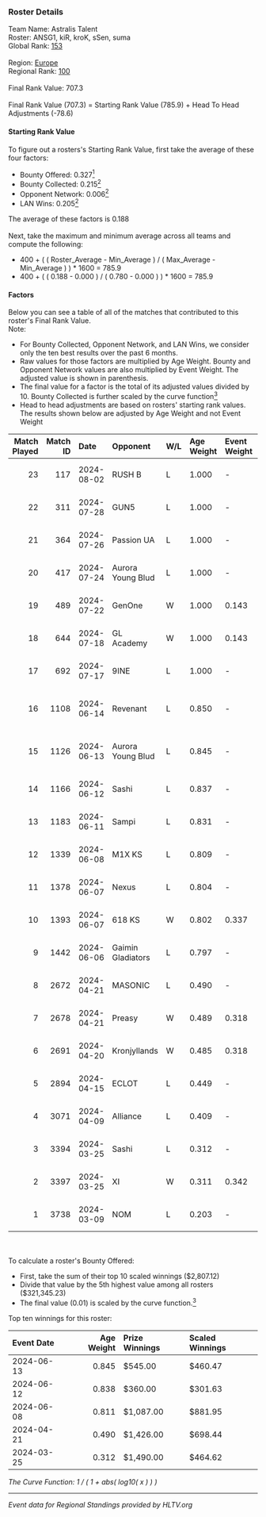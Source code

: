 ### Roster Details<br />
Team Name: Astralis Talent<br />
Roster: ANSG1, kiR, kroK, sSen, suma<br />
Global Rank: [153](../standings_global.md)<br />
<br />
Region: [Europe]( ../standings_europe.md)<br />
Regional Rank: [100]( ../standings_europe.md)<br />
<br />
Final Rank Value:  707.3<br />
<br />
Final Rank Value (707.3) = Starting Rank Value (785.9) + Head To Head Adjustments (-78.6)<br />

#### Starting Rank Value<br />
To figure out a rosters's Starting Rank Value, first take the average of these four factors:<br />
- Bounty Offered: 0.327[<sup>1</sup>](#table2)
- Bounty Collected: 0.215[<sup>2</sup>](#table1)
- Opponent Network: 0.006[<sup>2</sup>](#table1)
- LAN Wins: 0.205[<sup>2</sup>](#table1)

The average of these factors is 0.188<br />
<br />
Next, take the maximum and minimum average across all teams and compute the following:<br />
- 400 + ( ( Roster_Average - Min_Average ) / ( Max_Average - Min_Average ) ) * 1600 = 785.9
- 400 + ( ( 0.188 - 0.000 ) / ( 0.780 - 0.000 ) ) * 1600 = 785.9


#### Factors<br />
Below you can see a table of all of the matches that contributed to this roster's Final Rank Value.<br />
Note:<br />

- For Bounty Collected, Opponent Network, and LAN Wins, we consider only the ten best results over the past 6 months.
- Raw values for those factors are multiplied by Age Weight. Bounty and Opponent Network values are also multiplied by Event Weight. The adjusted value is shown in parenthesis.
- The final value for a factor is the total of its adjusted values divided by 10. Bounty Collected is further scaled by the curve function[<sup>3</sup>](#curveFunction)
- Head to head adjustments are based on rosters' starting rank values. The results shown below are adjusted by Age Weight and not Event Weight
<span id="table1"></span><br />


| Match Played | Match ID | Date       | Opponent          | W/L | Age Weight | Event Weight | Bounty Collected | Opponent Network | LAN Wins  | H2H Adj. | Roster                             |
| -: | -: | :- | :- | :- | :- | :- | :- | :- | :- | -: | :- |
|           23 |      117 | 2024-08-02 | RUSH B            | L   | 1.000      | -            | -                | -                | -         |    -6.59 | ANSG1, kiR, kroK, sSen, suma       |
|           22 |      311 | 2024-07-28 | GUN5              | L   | 1.000      | -            | -                | -                | -         |    -9.79 | ANSG1, kiR, kroK, sSen, suma       |
|           21 |      364 | 2024-07-26 | Passion UA        | L   | 1.000      | -            | -                | -                | -         |    -3.21 | ANSG1, kiR, kroK, sSen, suma       |
|           20 |      417 | 2024-07-24 | Aurora Young Blud | L   | 1.000      | -            | -                | -                | -         |    -7.34 | ANSG1, kiR, kroK, sSen, suma       |
|           19 |      489 | 2024-07-22 | GenOne            | W   | 1.000      | 0.143        | 0.000 (0.000)    | 0.078 (0.011)    | 0 (0.000) |     7.75 | ANSG1, kiR, kroK, sSen, suma       |
|           18 |      644 | 2024-07-18 | GL Academy        | W   | 1.000      | 0.143        | 0.006 (0.001)    | 0.098 (0.014)    | 0 (0.000) |    16.32 | ANSG1, kiR, kroK, sSen, suma       |
|           17 |      692 | 2024-07-17 | 9INE              | L   | 1.000      | -            | -                | -                | -         |    -7.59 | ANSG1, kiR, kroK, sSen, suma       |
|           16 |     1108 | 2024-06-14 | Revenant          | L   | 0.850      | -            | -                | -                | -         |   -10.53 | alexsomfan, ANSG1, kiR, sSen, suma |
|           15 |     1126 | 2024-06-13 | Aurora Young Blud | L   | 0.845      | -            | -                | -                | -         |    -8.08 | alexsomfan, ANSG1, kiR, sSen, suma |
|           14 |     1166 | 2024-06-12 | Sashi             | L   | 0.837      | -            | -                | -                | -         |    -1.83 | ANSG1, kiR, kroK, sSen, suma       |
|           13 |     1183 | 2024-06-11 | Sampi             | L   | 0.831      | -            | -                | -                | -         |    -8.26 | ANSG1, kiR, kroK, sSen, suma       |
|           12 |     1339 | 2024-06-08 | M1X KS            | L   | 0.809      | -            | -                | -                | -         |    -9.27 | ANSG1, kiR, kroK, sSen, suma       |
|           11 |     1378 | 2024-06-07 | Nexus             | L   | 0.804      | -            | -                | -                | -         |   -12.84 | ANSG1, kiR, kroK, sSen, suma       |
|           10 |     1393 | 2024-06-07 | 618 KS            | W   | 0.802      | 0.337        | 0.000 (0.000)    | 0.000 (0.000)    | 1 (0.802) |     2.85 | ANSG1, kiR, kroK, sSen, suma       |
|            9 |     1442 | 2024-06-06 | Gaimin Gladiators | L   | 0.797      | -            | -                | -                | -         |    -5.79 | ANSG1, kiR, kroK, sSen, suma       |
|            8 |     2672 | 2024-04-21 | MASONIC           | L   | 0.490      | -            | -                | -                | -         |    -7.80 | ANSG1, JBOEN, kiR, kroK, tOPZ      |
|            7 |     2678 | 2024-04-21 | Preasy            | W   | 0.489      | 0.318        | 0.008 (0.001)    | 0.221 (0.034)    | 1 (0.489) |     7.88 | ANSG1, JBOEN, kiR, kroK, tOPZ      |
|            6 |     2691 | 2024-04-20 | Kronjyllands      | W   | 0.485      | 0.318        | 0.000 (0.000)    | 0.000 (0.000)    | 1 (0.485) |     1.70 | ANSG1, JBOEN, kiR, kroK, tOPZ      |
|            5 |     2894 | 2024-04-15 | ECLOT             | L   | 0.449      | -            | -                | -                | -         |    -1.28 | ANSG1, JBOEN, kiR, kroK, tOPZ      |
|            4 |     3071 | 2024-04-09 | Alliance          | L   | 0.409      | -            | -                | -                | -         |    -5.11 | ANSG1, JBOEN, kiR, kroK, tOPZ      |
|            3 |     3394 | 2024-03-25 | Sashi             | L   | 0.312      | -            | -                | -                | -         |    -6.28 | ANSG1, JBOEN, kiR, kroK, tOPZ      |
|            2 |     3397 | 2024-03-25 | XI                | W   | 0.311      | 0.342        | 0.000 (0.000)    | 0.000 (0.000)    | 0 (0.000) |     1.80 | ANSG1, JBOEN, kiR, kroK, tOPZ      |
|            1 |     3738 | 2024-03-09 | NOM               | L   | 0.203      | -            | -                | -                | -         |    -5.33 | ANSG1, JBOEN, kiR, kroK, tOPZ      |

<br />
<span id="table2"></span><br />
To calculate a roster's Bounty Offered:<br />

- First, take the sum of their top 10 scaled winnings ($2,807.12)
- Divide that value by the 5th highest value among all rosters ($321,345.23)
- The final value (0.01) is scaled by the curve function.[<sup>3</sup>](#curveFunction)

Top ten winnings for this roster:<br />

| Event Date | Age Weight | Prize Winnings | Scaled Winnings |
| :- | -: | :- | :- |
| 2024-06-13 |      0.845 | $545.00        | $460.47         |
| 2024-06-12 |      0.838 | $360.00        | $301.63         |
| 2024-06-08 |      0.811 | $1,087.00      | $881.95         |
| 2024-04-21 |      0.490 | $1,426.00      | $698.44         |
| 2024-03-25 |      0.312 | $1,490.00      | $464.62         |


<span id="curveFunction"></span>_The Curve Function: 1 / ( 1 + abs( log10( x ) ) )_<br />

---
_Event data for Regional Standings provided by HLTV.org_<br />
